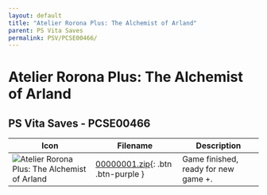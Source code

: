 ```yaml
---
layout: default
title: "Atelier Rorona Plus: The Alchemist of Arland"
parent: PS Vita Saves
permalink: PSV/PCSE00466/
---
```

# Atelier Rorona Plus: The Alchemist of Arland

## PS Vita Saves - PCSE00466

| Icon | Filename | Description |
|------|----------|-------------|
| ![Atelier Rorona Plus: The Alchemist of Arland](https://github.com/bucanero/apollo-vita/raw/main/sce_sys/icon0.png) | [00000001.zip](00000001.zip){: .btn .btn-purple } | Game finished, ready for new game +.  |
